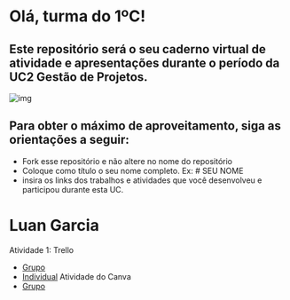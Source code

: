 # Olá, turma do 1ºC! 
## Este repositório será o seu caderno virtual de atividade e apresentações durante o período da UC2 Gestão de Projetos. 

![img](https://blog.acelerato.com/wp-content/uploads/2020/08/5-beneficios-da-gesta%CC%83o-de-projetos-para-a-sua-empresa-1200x640.png)

## Para obter o máximo de aproveitamento, siga as orientações a seguir:

- Fork esse repositório e não altere no nome do repositório
- Coloque como título o seu nome completo. Ex: # SEU NOME
- insira os links dos trabalhos e atividades que você desenvolveu e participou durante esta UC.

# Luan Garcia

Atividade 1: Trello 
- [Grupo](https://trello.com/invite/userworkspace95089227/ATTI30b8d5dd6c88242c9824e1f6036986fe84246E2A)
- [Individual](https://trello.com/invite/b/dcxhardp/ATTIfc73ad94fa12cf7e53d4327f883733f710AD5206/projeto-pessoal)
Atividade do Canva
- [Grupo](https://www.canva.com/design/DAGEjciwvGs/vSqc2OGltcH_2QQ1LCnF5w/edit?utm_content=DAGEjciwvGs&utm_campaign=designshare&utm_medium=link2&utm_source=sharebutton)


